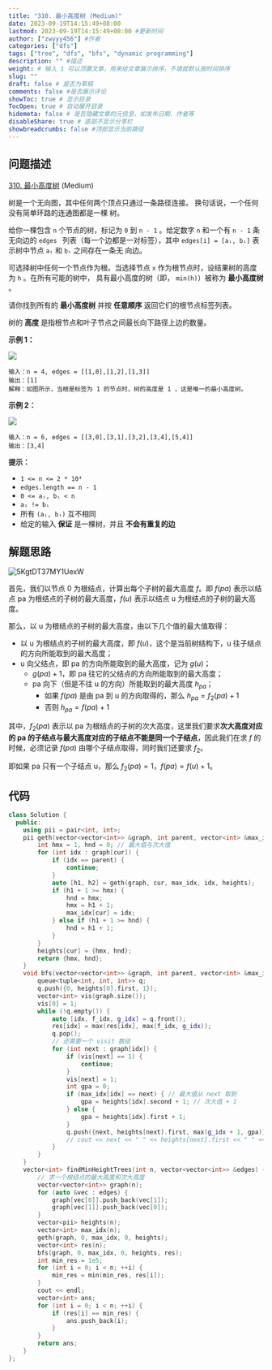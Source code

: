```yaml
---
title: "310. 最小高度树 (Medium)"
date: 2023-09-19T14:15:49+08:00
lastmod: 2023-09-19T14:15:49+08:00 #更新时间
author: ["zwyyy456"] #作者
categories: ["dfs"]
tags: ["tree", "dfs", "bfs", "dynamic programming"]
description: "" #描述
weight: # 输入 1 可以顶置文章，用来给文章展示排序，不填就默认按时间排序
slug: ""
draft: false # 是否为草稿
comments: false #是否展示评论
showToc: true # 显示目录
TocOpen: true # 自动展开目录
hidemeta: false # 是否隐藏文章的元信息，如发布日期、作者等
disableShare: true # 底部不显示分享栏
showbreadcrumbs: false #顶部显示当前路径
---
```

## 问题描述
[310. 最小高度树][link] (Medium)

[link]: https://leetcode.cn/problems/minimum-height-trees/

树是一个无向图，其中任何两个顶点只通过一条路径连接。 换句话说，一个任何没有简单环路的连通图都是一棵
树。

给你一棵包含 `n` 个节点的树，标记为 `0` 到 `n - 1` 。给定数字 `n` 和一个有 `n - 1` 条无向边的 `edges
` 列表（每一个边都是一对标签），其中 `edges[i] = [aᵢ, bᵢ]` 表示树中节点 `aᵢ` 和 `bᵢ` 之间存在一条无
向边。

可选择树中任何一个节点作为根。当选择节点 `x` 作为根节点时，设结果树的高度为 `h` 。在所有可能的树中，
具有最小高度的树（即， `min(h)`）被称为 **最小高度树** 。

请你找到所有的 **最小高度树** 并按 **任意顺序** 返回它们的根节点标签列表。

树的 **高度** 是指根节点和叶子节点之间最长向下路径上边的数量。

**示例 1：**

![](https://pic-upyun.zwyyy456.tech/smms/2023-12-26-065433.jpg)

```
输入：n = 4, edges = [[1,0],[1,2],[1,3]]
输出：[1]
解释：如图所示，当根是标签为 1 的节点时，树的高度是 1 ，这是唯一的最小高度树。
```

**示例 2：**

![](https://pic-upyun.zwyyy456.tech/smms/2023-12-26-065435.jpg)

```
输入：n = 6, edges = [[3,0],[3,1],[3,2],[3,4],[5,4]]
输出：[3,4]
```

**提示：**

- `1 <= n <= 2 * 10⁴`
- `edges.length == n - 1`
- `0 <= aᵢ, bᵢ < n`
- `aᵢ != bᵢ`
- 所有 `(aᵢ, bᵢ)` 互不相同
- 给定的输入 **保证** 是一棵树，并且 **不会有重复的边**

## 解题思路

![5KgtDT37MY1UexW](https://pic-upyun.zwyyy456.tech/smms/2023-12-26-065437.jpg)

首先，我们以节点 0 为根结点，计算出每个子树的最大高度 $f$。即 $f(pa)$ 表示以结点 pa 为根结点的子树的最大高度，$f(u)$ 表示以结点 u 为根结点的子树的最大高度。

那么，以 u 为根结点的子树的最大高度，由以下几个值的最大值取得：

- 以 u 为根结点的子树的最大高度，即 $f(u)$，这个是当前树结构下，u 往子结点的方向所能取到的最大高度；
- u 向父结点，即 pa 的方向所能取到的最大高度，记为 $g(u)$；
    - $g(pa) + 1$，即 pa 往它的父结点的方向所能取到的最大高度；
    - pa 向下（但是不往 u 的方向）所能取到的最大高度 $h_{pa}$；
        - 如果 $f(pa)$ 是由 pa 到 u 的方向取得的，那么 $h_{pa} = f_2(pa) + 1$
        - 否则 $h_{pa} = f(pa) + 1$

其中，$f_2(pa)$ 表示以 pa 为根结点的子树的次大高度，这里我们要求**次大高度对应的 pa 的子结点与最大高度对应的子结点不能是同一个子结点**，因此我们在求 $f$ 的时候，必须记录 $f(pa)$ 由哪个子结点取得，同时我们还要求 $f_2$。

即如果 pa 只有一个子结点 u，那么 $f_2(pa) = 1$，$f(pa) = f(u) + 1$。

## 代码

```cpp
class Solution {
  public:
    using pii = pair<int, int>;
    pii geth(vector<vector<int>> &graph, int parent, vector<int> &max_idx, int cur, vector<pii> &heights) {
        int hmx = 1, hnd = 0; // 最大值与次大值
        for (int idx : graph[cur]) {
            if (idx == parent) {
                continue;
            }
            auto [h1, h2] = geth(graph, cur, max_idx, idx, heights);
            if (h1 + 1 >= hmx) {
                hnd = hmx;
                hmx = h1 + 1;
                max_idx[cur] = idx;
            } else if (h1 + 1 >= hnd) {
                hnd = h1 + 1;
            }
        }
        heights[cur] = {hmx, hnd};
        return {hmx, hnd};
    }
    void bfs(vector<vector<int>> &graph, int parent, vector<int> &max_idx, int cur, vector<pii> &heights, vector<int> &res) {
        queue<tuple<int, int, int>> q;
        q.push({0, heights[0].first, 1});
        vector<int> vis(graph.size());
        vis[0] = 1;
        while (!q.empty()) {
            auto [idx, f_idx, g_idx] = q.front();
            res[idx] = max(res[idx], max(f_idx, g_idx));
            q.pop();
            // 还需要一个 visit 数组
            for (int next : graph[idx]) {
                if (vis[next] == 1) {
                    continue;
                }
                vis[next] = 1;
                int gpa = 0;
                if (max_idx[idx] == next) { // 最大值从 next 取到
                    gpa = heights[idx].second + 1; // 次大值 + 1
                } else {
                    gpa = heights[idx].first + 1;
                }
                q.push({next, heights[next].first, max(g_idx + 1, gpa)});
                // cout << next << " " << heights[next].first << " " << g_idx + 1 << " " << gpa << endl;
            }
        }
    }
    vector<int> findMinHeightTrees(int n, vector<vector<int>> &edges) {
        // 求一个根结点的最大高度和次大高度
        vector<vector<int>> graph(n);
        for (auto &vec : edges) {
            graph[vec[0]].push_back(vec[1]);
            graph[vec[1]].push_back(vec[0]);
        }
        vector<pii> heights(n);
        vector<int> max_idx(n);
        geth(graph, 0, max_idx, 0, heights);
        vector<int> res(n);
        bfs(graph, 0, max_idx, 0, heights, res);
        int min_res = 1e5;
        for (int i = 0; i < n; ++i) {
            min_res = min(min_res, res[i]);
        }
        cout << endl;
        vector<int> ans;
        for (int i = 0; i < n; ++i) {
            if (res[i] == min_res) {
                ans.push_back(i);
            }
        }
        return ans;
    }
};
```
